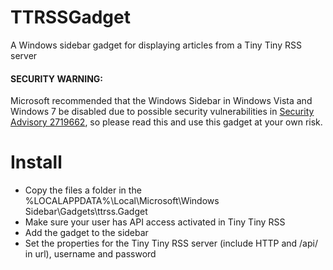 TTRSSGadget
===========

A Windows sidebar gadget for displaying articles from a Tiny Tiny RSS server

#### SECURITY WARNING: ###

Microsoft recommended that the Windows Sidebar in Windows Vista and Windows 7 be disabled due to possible security vulnerabilities in [Security Advisory 2719662](https://technet.microsoft.com/library/security/2719662), so please read this and use this gadget at your own risk.

Install
=======

* Copy the files a folder in the %LOCALAPPDATA%\Local\Microsoft\Windows Sidebar\Gadgets\ttrss.Gadget
* Make sure your user has API access activated in Tiny Tiny RSS
* Add the gadget to the sidebar
* Set the properties for the Tiny Tiny RSS server (include HTTP and /api/ in url), username and password
  
